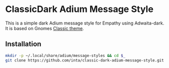 ClassicDark Adium Message Style
===============================

This is a simple dark Adium message style for Empathy using Adwaita-dark.
It is based on Gnomes [Classic theme](https://git.gnome.org/browse/empathy/tree/data/themes/Classic.AdiumMessageStyle).


Installation
------------

```sh
mkdir -p ~/.local/share/adium/message-styles && cd $_
git clone https://github.com/inta/classic-dark-adium-message-style.git ClassicDark.AdiumMessageStyle
```
